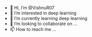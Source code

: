 - 👋 Hi, I’m @VishnuR07
- 👀 I’m interested in deep learning 
- 🌱 I’m currently learning deep learning 
- 💞️ I’m looking to collaborate on ...
- 📫 How to reach me ...

<!---
VishnuR07/VishnuR07 is a ✨ special ✨ repository because its `README.md` (this file) appears on your GitHub profile.
You can click the Preview link to take a look at your changes.
--->
